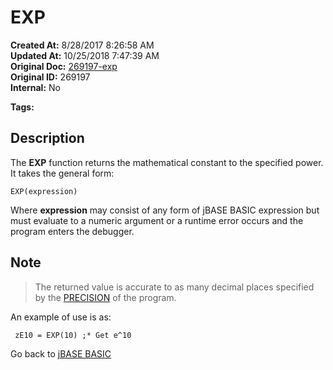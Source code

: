 # EXP

**Created At:** 8/28/2017 8:26:58 AM  
**Updated At:** 10/25/2018 7:47:39 AM  
**Original Doc:** [269197-exp](https://docs.jbase.com/36868-jbase-basic/269197-exp)  
**Original ID:** 269197  
**Internal:** No  

**Tags:**
<badge text='mathematical operations' vertical='middle' />

## Description

The **EXP** function returns the mathematical constant to the specified power. It takes the general form:

```
EXP(expression)
```

Where **expression** may consist of any form of jBASE BASIC expression but must evaluate to a numeric argument or a runtime error occurs and the program enters the debugger.

## Note

> The returned value is accurate to as many decimal places specified by the [PRECISION](./../precision) of the program.

An example of use is as:

```
 zE10 = EXP(10) ;* Get e^10
```

Go back to [jBASE BASIC](./../README.md)
